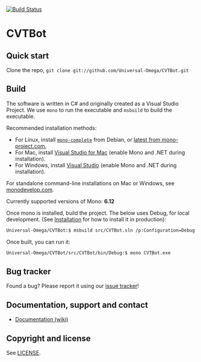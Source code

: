 [![Build Status](https://github.com/Universal-Omega/CVTBot/actions/workflows/CI.yml/badge.svg)](https://github.com/Universal-Omega/CVTBot/actions/workflows/CI.yml)

CVTBot
==================================================


Quick start
----------

Clone the repo, `git clone git://github.com/Universal-Omega/CVTBot.git`


Build
----------
The software is written in C# and originally created as a Visual Studio Project.
We use `mono` to run the executable and `msbuild` to build the executable.

Recommended installation methods:

* For Linux, install [`mono-complete`](https://packages.debian.org/search?keywords=mono-complete) from Debian, or [latest from mono-project.com](https://www.mono-project.com/download/stable/#download-lin),
* For Mac, install [Visual Studio for Mac](https://www.visualstudio.com/vs/visual-studio-mac/) (enable Mono and .NET during installation).
* For Windows, install [Visual Studio](https://visualstudio.microsoft.com/vs/) (enable Mono and .NET during installation).

For standalone command-line installations on Mac or Windows, see [monodevelop.com](https://www.monodevelop.com/download/).

Currently supported versions of Mono: **6.12**

Once mono is installed, build the project. The below uses Debug, for local development. (See [Installation](./docs/install.md) for how to install it in production):

```bash
Universal-Omega/CVTBot:$ msbuild src/CVTBot.sln /p:Configuration=Debug
```

Once built, you can run it:
```bash
Universal-Omega/CVTBot/src/CVTBot/bin/Debug:$ mono CVTBot.exe
```


Bug tracker
-----------

Found a bug? Please report it using our [issue tracker](https://github.com/Universal-Omega/CVTBot/issues)!


Documentation, support and contact
-----------
* [Documentation (wiki)](https://github.com/Universal-Omega/CVTBot/wiki/Documentation)


Copyright and license
---------------------

See [LICENSE](https://raw.github.com/Universal-Omega/CVTBot/main/LICENSE.txt).

